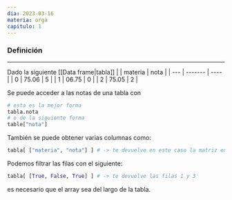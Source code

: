 ```yaml
---
dia: 2023-03-16
materia: orga
capitulo: 1
---
```

### Definición
---
Dado la siguiente [[Data frame|tabla]]
|     | materia | nota |
| --- | ------- | ---- |
| 0   | 75.06   | 5    |
| 1   | 06.75   | 0    |
| 2   | 75.05   | 2     |

Se puede acceder a las notas de una tabla con 

``` python
# esta es la mejor forma
tabla.nota
# o de la siguiente forma
table["nota"]
```

También se puede obtener varias columnas como:

``` python
tabla[ ["materia", "nota"] ] # -> te devuelve en este caso la matriz entera
```

Podemos filtrar las filas con el siguiente:

``` python
tabla[ [True, False, True] ] # -> te devuelve las filas 1 y 3
```
es necesario que el array sea del largo de la tabla.
